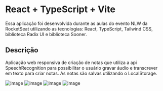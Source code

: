 # React + TypeScript + Vite

Essa aplicação foi desenvolvida durante as aulas do evento NLW da RocketSeat utilizando as tecnologias: React, TypeScript, Tailwind CSS, biblioteca Radix UI e biblioteca Sooner.

## Descrição

Aplicação web responsiva de criação de notas que utiliza a api SpeechRecognition para possibilitar o usuário gravar áudio e transcrever em texto para criar notas. As notas são salvas utilizando o LocalStorage.

![image](https://github.com/Daniflav94/NLW---Expert-Notes/assets/99519903/4d5642ca-73c5-4a8a-8996-5669b09e9dc2)
![image](https://github.com/Daniflav94/NLW---Expert-Notes/assets/99519903/ee3022d1-8dbc-46cb-9b7d-6d1990b8ae79)
![image](https://github.com/Daniflav94/NLW---Expert-Notes/assets/99519903/2b94f2f8-2567-487e-9367-af39cf0ab716)
![image](https://github.com/Daniflav94/NLW---Expert-Notes/assets/99519903/312ac03a-ebe5-4df7-8652-07f11c9b5097)

